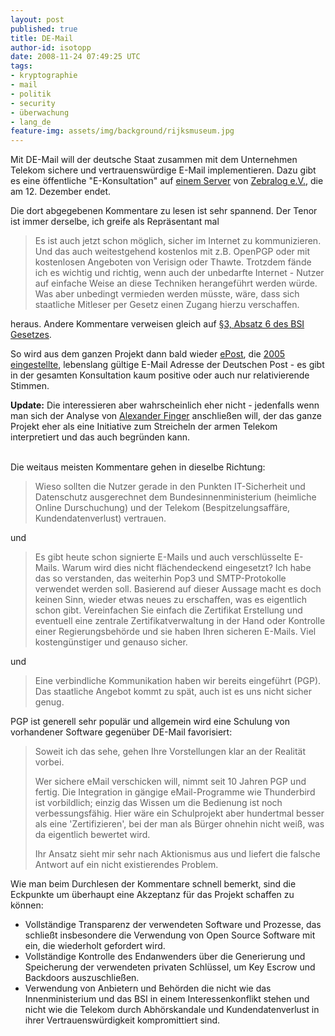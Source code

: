 ```yaml
---
layout: post
published: true
title: DE-Mail
author-id: isotopp
date: 2008-11-24 07:49:25 UTC
tags:
- kryptographie
- mail
- politik
- security
- überwachung
- lang_de
feature-img: assets/img/background/rijksmuseum.jpg
---
```

Mit DE-Mail will der deutsche Staat zusammen mit dem Unternehmen Telekom sichere und vertrauenswürdige E-Mail implementieren. Dazu gibt es eine öffentliche "E-Konsultation" auf <a href="https://www.e-konsultation.de/buergerportalgesetz/">einem Server</a> von <a href="http://www.zebralog.de/">Zebralog e.V.</a>, die am 12. Dezember endet. 

Die dort abgegebenen Kommentare zu lesen ist sehr spannend. Der Tenor ist immer derselbe, ich greife als Repräsentant mal <blockquote>Es ist auch jetzt schon möglich, sicher im Internet zu kommunizieren. Und das auch weitestgehend kostenlos mit z.B. OpenPGP oder mit kostenlosen Angeboten von Verisign oder Thawte. Trotzdem fände ich es wichtig und richtig, wenn auch der unbedarfte Internet - Nutzer auf einfache Weise an diese Techniken herangeführt werden würde.
Was aber unbedingt vermieden werden müsste, wäre, dass sich staatliche Mitleser per Gesetz einen Zugang hierzu verschaffen.</blockquote> heraus. Andere Kommentare verweisen gleich auf <a href="http://www.gesetze-im-internet.de/bsig/__3.html">§3, Absatz 6 des BSI Gesetzes</a>.

So wird aus dem ganzen Projekt dann bald wieder <a href="http://de.wikipedia.org/wiki/EPost_(Markenname)">ePost</a>, die <a href="http://www.golem.de/0410/34215.html">2005 eingestellte</a>, lebenslang gültige E-Mail Adresse der Deutschen Post - es gibt in der gesamten Konsultation kaum positive oder auch nur relativierende Stimmen.

<b>Update:</b> Die interessieren aber wahrscheinlich eher nicht - jedenfalls wenn man sich der Analyse von <a href="http://www.genevainformation.ch/2008/11/24/burgerportalgesetz-regelungsbedarf-wird-noch-gepruft/">Alexander Finger</a> anschließen will, der das ganze Projekt eher als eine Initiative zum Streicheln der armen Telekom interpretiert und das auch begründen kann.<br /><br />

Die weitaus meisten Kommentare gehen in dieselbe Richtung: <blockquote> Wieso sollten die Nutzer gerade in den Punkten IT-Sicherheit und Datenschutz ausgerechnet dem Bundesinnenministerium (heimliche Online Durschuchung) und der Telekom (Bespitzelungsaffäre, Kundendatenverlust) vertrauen. </blockquote> und <blockquote> Es gibt heute schon signierte E-Mails und auch verschlüsselte E-Mails. Warum wird dies nicht flächendeckend eingesetzt? Ich habe das so verstanden, das weiterhin Pop3 und SMTP-Protokolle verwendet werden soll. Basierend auf dieser Aussage macht es doch keinen Sinn, wieder etwas neues zu erschaffen, was es eigentlich schon gibt. Vereinfachen Sie einfach die Zertifikat Erstellung und eventuell eine zentrale Zertifikatverwaltung in der Hand oder Kontrolle einer Regierungsbehörde und sie haben Ihren sicheren E-Mails.
Viel kostengünstiger und genauso sicher. </blockquote> und <blockquote> Eine verbindliche Kommunikation haben wir bereits eingeführt (PGP). Das staatliche Angebot kommt zu spät, auch ist es uns nicht sicher genug. </blockquote>PGP ist generell sehr populär und allgemein wird eine Schulung von vorhandener Software gegenüber DE-Mail favorisiert: <blockquote>Soweit ich das sehe, gehen Ihre Vorstellungen klar an der Realität vorbei.

Wer sichere eMail verschicken will, nimmt seit 10 Jahren PGP und fertig. Die Integration in gängige eMail-Programme wie Thunderbird ist vorbildlich; einzig das Wissen um die Bedienung ist noch verbessungsfähig. Hier wäre ein Schulprojekt aber hundertmal besser als eine 'Zertifizieren', bei der man als Bürger ohnehin nicht weiß, was da eigentlich bewertet wird.

Ihr Ansatz sieht mir sehr nach Aktionismus aus und liefert die falsche Antwort auf ein nicht existierendes Problem.</blockquote> Wie man beim Durchlesen der Kommentare schnell bemerkt, sind die Eckpunkte um überhaupt eine Akzeptanz für das Projekt schaffen zu können: <ul><li>Vollständige Transparenz der verwendeten Software und Prozesse, das schließt insbesondere die Verwendung von Open Source Software mit ein, die wiederholt gefordert wird.</li><li>Vollständige Kontrolle des Endanwenders über die Generierung und Speicherung der verwendeten privaten Schlüssel, um Key Escrow und Backdoors auszuschließen.</li><li>Verwendung von Anbietern und Behörden die nicht wie das Innenministerium und das BSI in einem Interessenkonflikt stehen und nicht wie die Telekom durch Abhörskandale und Kundendatenverlust in ihrer Vertrauenswürdigkeit kompromittiert sind.</li></ul>
